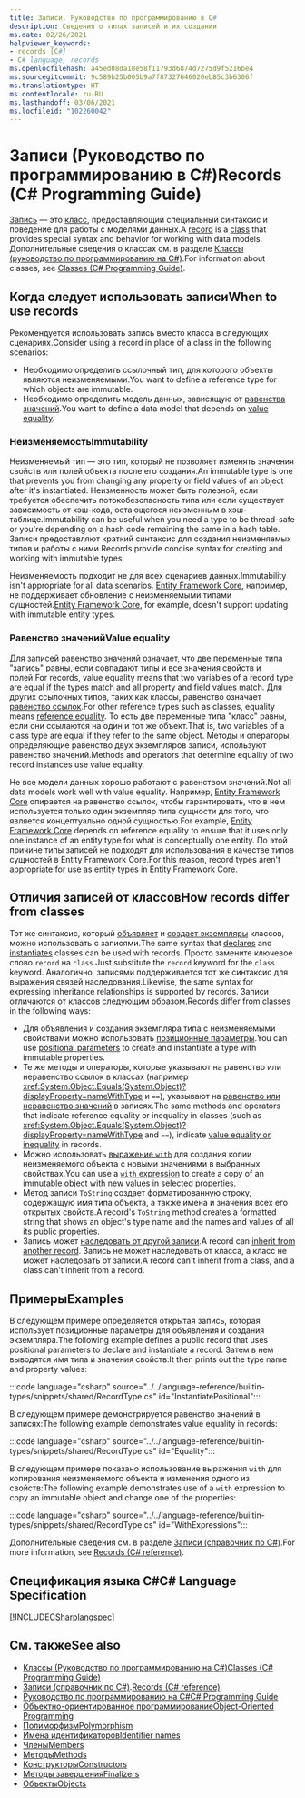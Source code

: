 ```yaml
---
title: Записи. Руководство по программированию в C#
description: Сведения о типах записей и их создании
ms.date: 02/26/2021
helpviewer_keywords:
- records [C#]
- C# language, records
ms.openlocfilehash: a45ed08da18e58f11793d6874d7275d9f5216be4
ms.sourcegitcommit: 9c589b25b005b9a7f87327646020eb85c3b6306f
ms.translationtype: HT
ms.contentlocale: ru-RU
ms.lasthandoff: 03/06/2021
ms.locfileid: "102260042"
---
```

# <a name="records-c-programming-guide"></a><span data-ttu-id="3511c-103">Записи (Руководство по программированию в C#)</span><span class="sxs-lookup"><span data-stu-id="3511c-103">Records (C# Programming Guide)</span></span>

<span data-ttu-id="3511c-104">[Запись](../../language-reference/builtin-types/record.md) — это [класс](../../language-reference/keywords/class.md), предоставляющий специальный синтаксис и поведение для работы с моделями данных.</span><span class="sxs-lookup"><span data-stu-id="3511c-104">A [record](../../language-reference/builtin-types/record.md) is a [class](../../language-reference/keywords/class.md) that provides special syntax and behavior for working with data models.</span></span> <span data-ttu-id="3511c-105">Дополнительные сведения о классах см. в разделе [Классы (руководство по программированию на C#)](classes.md).</span><span class="sxs-lookup"><span data-stu-id="3511c-105">For information about classes, see [Classes (C# Programming Guide)](classes.md).</span></span>

## <a name="when-to-use-records"></a><span data-ttu-id="3511c-106">Когда следует использовать записи</span><span class="sxs-lookup"><span data-stu-id="3511c-106">When to use records</span></span>

<span data-ttu-id="3511c-107">Рекомендуется использовать запись вместо класса в следующих сценариях.</span><span class="sxs-lookup"><span data-stu-id="3511c-107">Consider using a record in place of a class in the following scenarios:</span></span>

* <span data-ttu-id="3511c-108">Необходимо определить ссылочный тип, для которого объекты являются неизменяемыми.</span><span class="sxs-lookup"><span data-stu-id="3511c-108">You want to define a reference type for which objects are immutable.</span></span>
* <span data-ttu-id="3511c-109">Необходимо определить модель данных, зависящую от [равенства значений](../statements-expressions-operators/equality-comparisons.md#value-equality).</span><span class="sxs-lookup"><span data-stu-id="3511c-109">You want to define a data model that depends on [value equality](../statements-expressions-operators/equality-comparisons.md#value-equality).</span></span>

### <a name="immutability"></a><span data-ttu-id="3511c-110">Неизменяемость</span><span class="sxs-lookup"><span data-stu-id="3511c-110">Immutability</span></span>

<span data-ttu-id="3511c-111">Неизменяемый тип — это тип, который не позволяет изменять значения свойств или полей объекта после его создания.</span><span class="sxs-lookup"><span data-stu-id="3511c-111">An immutable type is one that prevents you from changing any property or field values of an object after it's instantiated.</span></span> <span data-ttu-id="3511c-112">Неизменность может быть полезной, если требуется обеспечить потокобезопасность типа или если существует зависимость от хэш-кода, остающегося неизменным в хэш-таблице.</span><span class="sxs-lookup"><span data-stu-id="3511c-112">Immutability can be useful when you need a type to be thread-safe or you're depending on a hash code remaining the same in a hash table.</span></span> <span data-ttu-id="3511c-113">Записи предоставляют краткий синтаксис для создания неизменяемых типов и работы с ними.</span><span class="sxs-lookup"><span data-stu-id="3511c-113">Records provide concise syntax for creating and working with immutable types.</span></span>

<span data-ttu-id="3511c-114">Неизменяемость подходит не для всех сценариев данных.</span><span class="sxs-lookup"><span data-stu-id="3511c-114">Immutability isn't appropriate for all data scenarios.</span></span> <span data-ttu-id="3511c-115">[Entity Framework Core](/ef/core/), например, не поддерживает обновление с неизменяемыми типами сущностей.</span><span class="sxs-lookup"><span data-stu-id="3511c-115">[Entity Framework Core](/ef/core/), for example, doesn't support updating with immutable entity types.</span></span>

### <a name="value-equality"></a><span data-ttu-id="3511c-116">Равенство значений</span><span class="sxs-lookup"><span data-stu-id="3511c-116">Value equality</span></span>

<span data-ttu-id="3511c-117">Для записей равенство значений означает, что две переменные типа "запись" равны, если совпадают типы и все значения свойств и полей.</span><span class="sxs-lookup"><span data-stu-id="3511c-117">For records, value equality means that two variables of a record type are equal if the types match and all property and field values match.</span></span> <span data-ttu-id="3511c-118">Для других ссылочных типов, таких как классы, равенство означает [равенство ссылок](../statements-expressions-operators/equality-comparisons.md#reference-equality).</span><span class="sxs-lookup"><span data-stu-id="3511c-118">For other reference types such as classes, equality means [reference equality](../statements-expressions-operators/equality-comparisons.md#reference-equality).</span></span> <span data-ttu-id="3511c-119">То есть две переменные типа "класс" равны, если они ссылаются на один и тот же объект.</span><span class="sxs-lookup"><span data-stu-id="3511c-119">That is, two variables of a class type are equal if they refer to the same object.</span></span> <span data-ttu-id="3511c-120">Методы и операторы, определяющие равенство двух экземпляров записи, используют равенство значений.</span><span class="sxs-lookup"><span data-stu-id="3511c-120">Methods and operators that determine equality of two record instances use value equality.</span></span>

<span data-ttu-id="3511c-121">Не все модели данных хорошо работают с равенством значений.</span><span class="sxs-lookup"><span data-stu-id="3511c-121">Not all data models work well with value equality.</span></span> <span data-ttu-id="3511c-122">Например, [Entity Framework Core](/ef/core/) опирается на равенство ссылок, чтобы гарантировать, что в нем используется только один экземпляр типа сущности для того, что является концептуально одной сущностью.</span><span class="sxs-lookup"><span data-stu-id="3511c-122">For example, [Entity Framework Core](/ef/core/) depends on reference equality to ensure that it uses only one instance of an entity type for what is conceptually one entity.</span></span> <span data-ttu-id="3511c-123">По этой причине типы записей не подходят для использования в качестве типов сущностей в Entity Framework Core.</span><span class="sxs-lookup"><span data-stu-id="3511c-123">For this reason, record types aren't appropriate for use as entity types in Entity Framework Core.</span></span>

## <a name="how-records-differ-from-classes"></a><span data-ttu-id="3511c-124">Отличия записей от классов</span><span class="sxs-lookup"><span data-stu-id="3511c-124">How records differ from classes</span></span>

<span data-ttu-id="3511c-125">Тот же синтаксис, который [объявляет](classes.md#declaring-classes) и [создает экземпляры](classes.md#creating-objects) классов, можно использовать с записями.</span><span class="sxs-lookup"><span data-stu-id="3511c-125">The same syntax that [declares](classes.md#declaring-classes) and [instantiates](classes.md#creating-objects) classes can be used with records.</span></span> <span data-ttu-id="3511c-126">Просто замените ключевое слово `record` на `class`.</span><span class="sxs-lookup"><span data-stu-id="3511c-126">Just substitute the `record` keyword for the `class` keyword.</span></span> <span data-ttu-id="3511c-127">Аналогично, записями поддерживается тот же синтаксис для выражения связей наследования.</span><span class="sxs-lookup"><span data-stu-id="3511c-127">Likewise, the same syntax for expressing inheritance relationships is supported by records.</span></span> <span data-ttu-id="3511c-128">Записи отличаются от классов следующим образом.</span><span class="sxs-lookup"><span data-stu-id="3511c-128">Records differ from classes in the following ways:</span></span>

* <span data-ttu-id="3511c-129">Для объявления и создания экземпляра типа с неизменяемыми свойствами можно использовать [позиционные параметры](../../language-reference/builtin-types/record.md#positional-syntax-for-property-definition).</span><span class="sxs-lookup"><span data-stu-id="3511c-129">You can use [positional parameters](../../language-reference/builtin-types/record.md#positional-syntax-for-property-definition) to create and instantiate a type with immutable properties.</span></span>
* <span data-ttu-id="3511c-130">Те же методы и операторы, которые указывают на равенство или неравенство ссылок в классах (например <xref:System.Object.Equals(System.Object)?displayProperty=nameWithType> и `==`), указывают на [равенство или неравенство значений](../../language-reference/builtin-types/record.md#value-equality) в записях.</span><span class="sxs-lookup"><span data-stu-id="3511c-130">The same methods and operators that indicate reference equality or inequality in classes (such as <xref:System.Object.Equals(System.Object)?displayProperty=nameWithType> and `==`), indicate [value equality or inequality](../../language-reference/builtin-types/record.md#value-equality) in records.</span></span>
* <span data-ttu-id="3511c-131">Можно использовать [выражение `with`](../../language-reference/builtin-types/record.md#nondestructive-mutation) для создания копии неизменяемого объекта с новыми значениями в выбранных свойствах.</span><span class="sxs-lookup"><span data-stu-id="3511c-131">You can use a [`with` expression](../../language-reference/builtin-types/record.md#nondestructive-mutation) to create a copy of an immutable object with new values in selected properties.</span></span>
* <span data-ttu-id="3511c-132">Метод записи `ToString` создает форматированную строку, содержащую имя типа объекта, а также имена и значения всех его открытых свойств.</span><span class="sxs-lookup"><span data-stu-id="3511c-132">A record's `ToString` method creates a formatted string that shows an object's type name and the names and values of all its public properties.</span></span>
* <span data-ttu-id="3511c-133">Запись может [наследовать от другой записи](../../language-reference/builtin-types/record.md#inheritance).</span><span class="sxs-lookup"><span data-stu-id="3511c-133">A record can [inherit from another record](../../language-reference/builtin-types/record.md#inheritance).</span></span> <span data-ttu-id="3511c-134">Запись не может наследовать от класса, а класс не может наследовать от записи.</span><span class="sxs-lookup"><span data-stu-id="3511c-134">A record can't inherit from a class, and a class can't inherit from a record.</span></span>

## <a name="examples"></a><span data-ttu-id="3511c-135">Примеры</span><span class="sxs-lookup"><span data-stu-id="3511c-135">Examples</span></span>

<span data-ttu-id="3511c-136">В следующем примере определяется открытая запись, которая использует позиционные параметры для объявления и создания экземпляра.</span><span class="sxs-lookup"><span data-stu-id="3511c-136">The following example defines a public record that uses positional parameters to declare and instantiate a record.</span></span> <span data-ttu-id="3511c-137">Затем в нем выводятся имя типа и значения свойств:</span><span class="sxs-lookup"><span data-stu-id="3511c-137">It then prints out the type name and property values:</span></span>

:::code language="csharp" source="../../language-reference/builtin-types/snippets/shared/RecordType.cs" id="InstantiatePositional":::

<span data-ttu-id="3511c-138">В следующем примере демонстрируется равенство значений в записях:</span><span class="sxs-lookup"><span data-stu-id="3511c-138">The following example demonstrates value equality in records:</span></span>

:::code language="csharp" source="../../language-reference/builtin-types/snippets/shared/RecordType.cs" id="Equality":::

<span data-ttu-id="3511c-139">В следующем примере показано использование выражения `with` для копирования неизменяемого объекта и изменения одного из свойств:</span><span class="sxs-lookup"><span data-stu-id="3511c-139">The following example demonstrates use of a `with` expression to copy an immutable object and change one of the properties:</span></span>

:::code language="csharp" source="../../language-reference/builtin-types/snippets/shared/RecordType.cs" id="WithExpressions":::

<span data-ttu-id="3511c-140">Дополнительные сведения см. в разделе [Записи (справочник по C#)](../../language-reference/builtin-types/record.md).</span><span class="sxs-lookup"><span data-stu-id="3511c-140">For more information, see [Records (C# reference)](../../language-reference/builtin-types/record.md).</span></span>
  
## <a name="c-language-specification"></a><span data-ttu-id="3511c-141">Спецификация языка C#</span><span class="sxs-lookup"><span data-stu-id="3511c-141">C# Language Specification</span></span>

[!INCLUDE[CSharplangspec](~/includes/csharplangspec-md.md)]  
  
## <a name="see-also"></a><span data-ttu-id="3511c-142">См. также</span><span class="sxs-lookup"><span data-stu-id="3511c-142">See also</span></span>

- [<span data-ttu-id="3511c-143">Классы (Руководство по программированию на C#)</span><span class="sxs-lookup"><span data-stu-id="3511c-143">Classes (C# Programming Guide)</span></span>](classes.md)
- <span data-ttu-id="3511c-144">[Записи (справочник по C#)](../../language-reference/builtin-types/record.md).</span><span class="sxs-lookup"><span data-stu-id="3511c-144">[Records (C# reference)](../../language-reference/builtin-types/record.md).</span></span>
- [<span data-ttu-id="3511c-145">Руководство по программированию на C#</span><span class="sxs-lookup"><span data-stu-id="3511c-145">C# Programming Guide</span></span>](../index.md)
- [<span data-ttu-id="3511c-146">Объектно-ориентированное программирование</span><span class="sxs-lookup"><span data-stu-id="3511c-146">Object-Oriented Programming</span></span>](../../tutorials/intro-to-csharp/object-oriented-programming.md)
- [<span data-ttu-id="3511c-147">Полиморфизм</span><span class="sxs-lookup"><span data-stu-id="3511c-147">Polymorphism</span></span>](polymorphism.md)
- [<span data-ttu-id="3511c-148">Имена идентификаторов</span><span class="sxs-lookup"><span data-stu-id="3511c-148">Identifier names</span></span>](../inside-a-program/identifier-names.md)
- [<span data-ttu-id="3511c-149">Члены</span><span class="sxs-lookup"><span data-stu-id="3511c-149">Members</span></span>](members.md)
- [<span data-ttu-id="3511c-150">Методы</span><span class="sxs-lookup"><span data-stu-id="3511c-150">Methods</span></span>](methods.md)
- [<span data-ttu-id="3511c-151">Конструкторы</span><span class="sxs-lookup"><span data-stu-id="3511c-151">Constructors</span></span>](constructors.md)
- [<span data-ttu-id="3511c-152">Методы завершения</span><span class="sxs-lookup"><span data-stu-id="3511c-152">Finalizers</span></span>](destructors.md)
- [<span data-ttu-id="3511c-153">Объекты</span><span class="sxs-lookup"><span data-stu-id="3511c-153">Objects</span></span>](objects.md)

